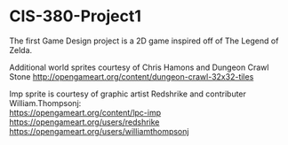 # CIS-380-Project1
The first Game Design project is a 2D game inspired off of The Legend of Zelda.

Additional world sprites courtesy of Chris Hamons and Dungeon Crawl Stone
     http://opengameart.org/content/dungeon-crawl-32x32-tiles
     
Imp sprite is courtesy of graphic artist Redshrike and contributer William.Thompsonj:<br/>
     https://opengameart.org/content/lpc-imp<br/>
     https://opengameart.org/users/redshrike<br/>
     https://opengameart.org/users/williamthompsonj
     
